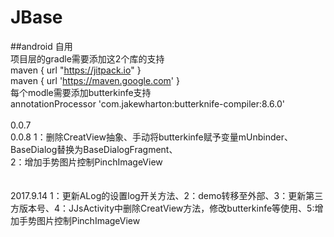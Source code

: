 # JBase
##android 自用<br>
项目层的gradle需要添加这2个库的支持<br>
        maven { url "https://jitpack.io" }<br>
        maven { url 'https://maven.google.com' }<br>
每个modle需要添加butterkinfe支持<br>
        annotationProcessor 'com.jakewharton:butterknife-compiler:8.6.0'<br>
<br>
0.0.7 <br>
0.0.8  1：删除CreatView抽象、手动将butterkinfe赋予变量mUnbinder、BaseDialog替换为BaseDialogFragment、<br>2：增加手势图片控制PinchImageView <br>
<br>
<br>
2017.9.14  1：更新ALog的设置log开关方法、2：demo转移至外部、3：更新第三方版本号、4：JJsActivity中删除CreatView方法，修改butterkinfe等使用、5:增加手势图片控制PinchImageView <br>
